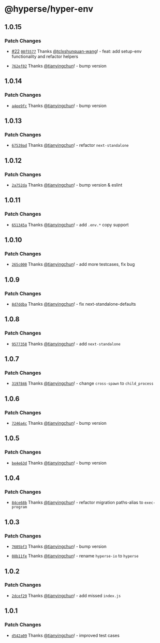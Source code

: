# @hyperse/hyper-env

## 1.0.15

### Patch Changes

- [#22](https://github.com/hyperse-io/hyper-env/pull/22) [`08f5577`](https://github.com/hyperse-io/hyper-env/commit/08f557747cbd47865079746af3d1b6a4bdac9f6a) Thanks [@tclxshunquan-wang](https://github.com/tclxshunquan-wang)! - feat: add setup-env functionality and refactor helpers

- [`762ef02`](https://github.com/hyperse-io/hyper-env/commit/762ef0230ad5c15058ac8d1ccde95ef6d912a1d6) Thanks [@tianyingchun](https://github.com/tianyingchun)! - bump version

## 1.0.14

### Patch Changes

- [`a4ee9fc`](https://github.com/hyperse-io/hyper-env/commit/a4ee9fc7b4a53ff224d4d3fd54763dfc1b13ae78) Thanks [@tianyingchun](https://github.com/tianyingchun)! - bump version

## 1.0.13

### Patch Changes

- [`67539ad`](https://github.com/hyperse-io/hyper-env/commit/67539ad9020339a6318acf0a3b1818331c0aaf75) Thanks [@tianyingchun](https://github.com/tianyingchun)! - refactor `next-standalone`

## 1.0.12

### Patch Changes

- [`2a752da`](https://github.com/hyperse-io/hyper-env/commit/2a752daa7b5765bcc69aa4ae5c2cd5da8ff648be) Thanks [@tianyingchun](https://github.com/tianyingchun)! - bump version & eslint

## 1.0.11

### Patch Changes

- [`651345a`](https://github.com/hyperse-io/hyper-env/commit/651345afa80d9868c21611eb1561cf4030a3c612) Thanks [@tianyingchun](https://github.com/tianyingchun)! - add `.env.*` copy support

## 1.0.10

### Patch Changes

- [`265c000`](https://github.com/hyperse-io/hyper-env/commit/265c0008fb3fa42a11323b6b05a77c870c1d590a) Thanks [@tianyingchun](https://github.com/tianyingchun)! - add more testcases, fix bug

## 1.0.9

### Patch Changes

- [`8d7ddba`](https://github.com/hyperse-io/hyper-env/commit/8d7ddbaebef7944989fe9153cd40da596b825168) Thanks [@tianyingchun](https://github.com/tianyingchun)! - fix next-standalone-defaults

## 1.0.8

### Patch Changes

- [`9577358`](https://github.com/hyperse-io/hyper-env/commit/957735895a37c015aff6eaa1ccc8989016d699be) Thanks [@tianyingchun](https://github.com/tianyingchun)! - add `next-standalone`

## 1.0.7

### Patch Changes

- [`3197846`](https://github.com/hyperse-io/hyper-env/commit/3197846121837a73706743a92d2a614cd0c66f6d) Thanks [@tianyingchun](https://github.com/tianyingchun)! - change `cross-spawn` to `child_process`

## 1.0.6

### Patch Changes

- [`7246a4c`](https://github.com/hyperse-io/hyper-env/commit/7246a4c921cbdfdc13c50033b47a4d7c09e98073) Thanks [@tianyingchun](https://github.com/tianyingchun)! - bump version

## 1.0.5

### Patch Changes

- [`be4e63d`](https://github.com/hyperse-io/hyper-env/commit/be4e63d27d3699062054ac1037839e4f536d6b18) Thanks [@tianyingchun](https://github.com/tianyingchun)! - bump version

## 1.0.4

### Patch Changes

- [`84ce68b`](https://github.com/hyperse-io/hyper-env/commit/84ce68b0b657401bbff12a4a713d2b899a6cca9d) Thanks [@tianyingchun](https://github.com/tianyingchun)! - refactor migration paths-alias to `exec-program`

## 1.0.3

### Patch Changes

- [`7605bf3`](https://github.com/hyperse-io/hyper-env/commit/7605bf30779cf552d2ca239a5b3b700af36d21e3) Thanks [@tianyingchun](https://github.com/tianyingchun)! - bump version

- [`08b11fe`](https://github.com/hyperse-io/hyper-env/commit/08b11fe4db1e06397e3ac66e6414a6c05780b3ba) Thanks [@tianyingchun](https://github.com/tianyingchun)! - rename `hyperse-io` to `hyperse`

## 1.0.2

### Patch Changes

- [`2dcef29`](https://github.com/hyperse-io/hyper-env/commit/2dcef29509c0287643994ce9d859a72841a738c1) Thanks [@tianyingchun](https://github.com/tianyingchun)! - add missed `index.js`

## 1.0.1

### Patch Changes

- [`d542a09`](https://github.com/hyperse-io/hyper-env/commit/d542a093eb84addf8051eecb981ba50437e6be1a) Thanks [@tianyingchun](https://github.com/tianyingchun)! - improved test cases
